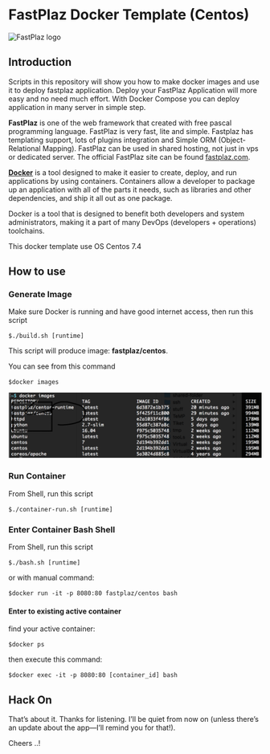 # FastPlaz Docker Template (Centos)

![FastPlaz logo](http://fastplaz.com/logo-box.png)




## Introduction

Scripts in this repository will show you how to make docker images and use it to deploy fastplaz application. Deploy your FastPlaz Application will more easy and no need much effort. With Docker Compose you can deploy application in many server in simple step.

**FastPlaz** is one of the web framework that created with free pascal programming language. FastPlaz is very fast, lite and simple. Fastplaz has templating support, lots of plugins integration and Simple ORM (Object-Relational Mapping). FastPlaz can be used in shared hosting, not just in vps or dedicated server.
The official FastPlaz site can be found [fastplaz.com](http://www.fastplaz.com).

[**Docker**](http://www.fastplaz.com) is a tool designed to make it easier to create, deploy, and run applications by using containers. Containers allow a developer to package up an application with all of the parts it needs, such as libraries and other dependencies, and ship it all out as one package.

Docker is a tool that is designed to benefit both developers and system administrators, making it a part of many DevOps (developers + operations) toolchains.

This docker template use OS Centos 7.4

## How to use
### Generate Image

Make sure Docker is running and have good internet access, 
then run this script

```
$./build.sh [runtime]
```

This script will produce image: **fastplaz/centos**.

You can see from this command

```
$docker images
```

![Docker Images](files/img/docker-images.png)

### Run Container

From Shell, run this script

```
$./container-run.sh [runtime]
```



### Enter Container Bash Shell

From Shell, run this script

```
$./bash.sh [runtime]
```

or with manual command:

```
$docker run -it -p 8080:80 fastplaz/centos bash
```

#### Enter to existing active container

find your active container:

```
$docker ps
```

then execute this command:

```
$docker exec -it -p 8080:80 [container_id] bash
```



## Hack On

That’s about it. Thanks for listening. I’ll be quiet from now on (unless there’s an update about the app—I’ll remind you for that!).

Cheers ..!


